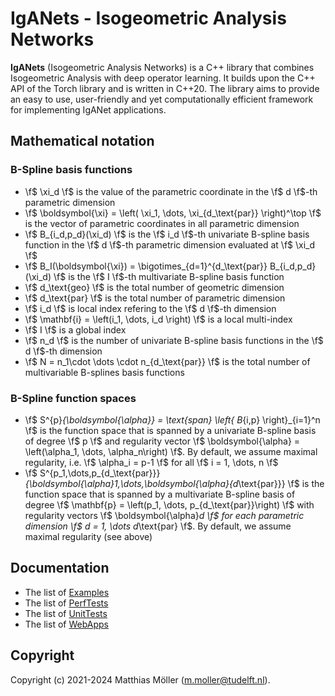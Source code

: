 # IgANets - Isogeometric Analysis Networks

**IgANets** (Isogeometric Analysis Networks) is a C++ library that
combines Isogeometric Analysis with deep operator learning. It builds
upon the C++ API of the Torch library and is written in C++20. The
library aims to provide an easy to use, user-friendly and yet
computationally efficient framework for implementing IgANet
applications.

## Mathematical notation

### B-Spline basis functions

- \f$ \xi_d \f$ is the value of the parametric coordinate in the \f$ d \f$-th parametric dimension
- \f$ \boldsymbol{\xi} = \left( \xi_1, \dots, \xi_{d_\text{par}} \right)^\top \f$ is the vector of parametric coordinates in all parametric dimension
- \f$ B_{i_d,p_d}(\xi_d) \f$ is the \f$ i_d \f$-th univariate B-spline basis function in the \f$ d \f$-th parametric dimension evaluated at \f$ \xi_d \f$
- \f$ B_I(\boldsymbol{\xi}) = \bigotimes_{d=1}^{d_\text{par}} B_{i_d,p_d}(\xi_d) \f$ is the \f$ I \f$-th multivariate B-spline basis function
- \f$ d_\text{geo} \f$ is the total number of geometric dimension
- \f$ d_\text{par} \f$ is the total number of parametric dimension
- \f$ i_d \f$ is local index refering to the \f$ d \f$-th dimension
- \f$ \mathbf{i} = \left(i_1, \dots, i_d \right) \f$ is a local multi-index
- \f$ I \f$ is a global index
- \f$ n_d \f$ is the number of univariate B-spline basis functions in the \f$ d \f$-th dimension
- \f$ N = n_1\cdot \dots \cdot n_{d_\text{par}} \f$ is the total number of multivariable B-splines basis functions

### B-Spline function spaces

- \f$ S^{p}_{\boldsymbol{\alpha}} = \text{span} \left\{ B_{i,p} \right\}_{i=1}^n \f$ is the function space that is spanned by a univariate B-spline basis of degree \f$ p \f$ and regularity vector \f$ \boldsymbol{\alpha} = \left(\alpha_1, \dots, \alpha_n\right) \f$. By default, we assume maximal regularity, i.e. \f$ \alpha_i = p-1 \f$ for all \f$ i = 1, \dots, n \f$
- \f$ S^{p_1,\dots,p_{d_\text{par}}}_{\boldsymbol{\alpha}_1,\dots,\boldsymbol{\alpha}_{d_\text{par}}} \f$ is the function space that is spanned by a multivariate B-spline basis of degree \f$ \mathbf{p} = \left(p_1, \dots, p_{d_\text{par}}\right) \f$ with regularity vectors \f$ \boldsymbol{\alpha}_d \f$ for each parametric dimension \f$ d = 1, \dots d_\text{par} \f$. By default, we assume maximal regularity (see above)

## Documentation

- The list of [Examples](../examples/README.md)
- The list of [PerfTests](../perftests/README.md)
- The list of [UnitTests](../unittests/README.md)
- The list of [WebApps](../webapps/README.md)

## Copyright

Copyright (c) 2021-2024 Matthias Möller (m.moller@tudelft.nl).

